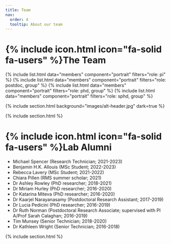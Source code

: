 ```yaml
---
title: Team
nav:
  order: 4
  tooltip: About our team
---
```


# {% include icon.html icon="fa-solid fa-users" %}The Team

{% include list.html data="members" component="portrait" filters="role: pi" %}
{% include list.html data="members" component="portrait" filters="role: postdoc, group" %}
{% include list.html data="members" component="portrait" filters="role: phd, group" %}
{% include list.html data="members" component="portrait" filters="role: sphd, group" %}

{% include section.html background="images/alt-header.jpg" dark=true %}

{% include section.html %}

# {% include icon.html icon="fa-solid fa-users" %}Lab Alumni

- Michael Spencer (Research Technician; 2021-2023)
- Benjamin H.K. Allouis (MSc Student; 2022-2023)
- Rebecca Lavery (MSc Student; 2021-2022)
- Chiara Pillen (RMS summer scholar; 2021)
- Dr Ashley Rowley (PhD researcher; 2018-2021)
- Dr Miriam Hurley (PhD researcher; 2016-2020)
- Dr Katarina Miteva (PhD researcher; 2016-2020)
- Dr Kaarjel Narayanasamy (Postdoctoral Research Assistant; 2017-2019)
- Dr Lucia Pedicini (PhD researcher; 2016-2019)
- Dr Ruth Norman (Postdoctoral Research Associate; supervised with PI A/Prof Sarah Calaghan; 2016-2019)
- Tim Munsey (Senior Technician; 2018-2020)
- Dr Kathleen Wright (Senior Technician; 2016-2018)

{% include section.html %}


